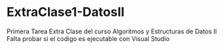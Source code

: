 # ExtraClase1-DatosII
Primera Tarea Extra Clase del curso Algoritmos y Estructuras de Datos II
Falta probar si el codigo es ejecutable con Visual Studio
